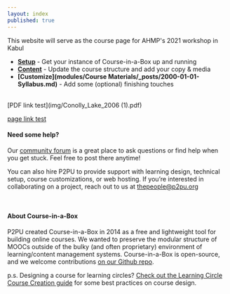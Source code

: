 ```yaml
---
layout: index
published: true
---
```


This website will serve as the course page for AHMP's 2021 workshop in Kabul
* **[Setup](/modules/setup/getting-started/)** - Get your instance of Course-in-a-Box up and running
* **[Content](/modules/content/markdown-and-media)** -  Update the course structure and add your copy & media
* **[Customize](modules/Course Materials/_posts/2000-01-01-Syllabus.md)** - Add some (optional) finishing touches

<br> 
[PDF link test](img/Conolly_Lake_2006 (1).pdf)

[page link test](single-page.md)

#### Need some help?
Our [community forum](https://community.p2pu.org/c/tech/course-in-a-box/78) is a great place to ask questions or find help when you get stuck. Feel free to post there anytime!

You can also hire P2PU to provide support with learning design, technical setup, course customizations, or web hosting. If you’re interested in collaborating on a project, reach out to us at thepeople@p2pu.org

<br> 

#### About Course-in-a-Box

P2PU created Course-in-a-Box in 2014 as a free and lightweight tool for building online courses. We wanted to preserve the modular structure of MOOCs outside of the bulky (and often proprietary) environment of learning/content management systems. Course-in-a-Box is open-source, and we welcome contributions [on our Github repo](https://github.com/p2pu/course-in-a-box).

p.s. Designing a course for learning circles? [Check out the Learning Circle Course Creation guide](https://docs.google.com/document/u/1/d/116fJM3GS7XDzilUOL_ynMZ0yTncUD6aVUbcQKsTra6U/edit#heading=h.l36tzg40xcgr) for some best practices on course design.
